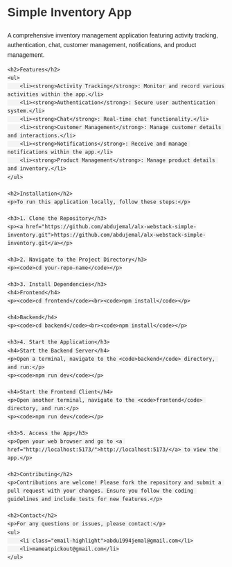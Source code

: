<!DOCTYPE html>
<html lang="en">
<head>
    <meta charset="UTF-8">
    <meta name="viewport" content="width=device-width, initial-scale=1.0">
    <title>Simple Inventory App</title>
    <style>
        body {
            font-family: Arial, sans-serif;
            line-height: 1.6;
            margin: 20px;
        }
        h1, h2, h3 {
            color: #333;
        }
        a {
            color: #007bff;
            text-decoration: none;
        }
        a:hover {
            text-decoration: underline;
        }
        code {
            background-color: #f4f4f4;
            padding: 2px 4px;
            border-radius: 4px;
            font-family: monospace;
        }
        ul {
            list-style-type: none;
            padding: 0;
        }
        li {
            padding: 5px 0;
        }
        .email-highlight {
            color: yellow;
        }
    </style>
</head>
<body>
    <h1>Simple Inventory App</h1>
    <p>A comprehensive inventory management application featuring activity tracking, authentication, chat, customer management, notifications, and product management.</p>

    <h2>Features</h2>
    <ul>
        <li><strong>Activity Tracking</strong>: Monitor and record various activities within the app.</li>
        <li><strong>Authentication</strong>: Secure user authentication system.</li>
        <li><strong>Chat</strong>: Real-time chat functionality.</li>
        <li><strong>Customer Management</strong>: Manage customer details and interactions.</li>
        <li><strong>Notifications</strong>: Receive and manage notifications within the app.</li>
        <li><strong>Product Management</strong>: Manage product details and inventory.</li>
    </ul>

    <h2>Installation</h2>
    <p>To run this application locally, follow these steps:</p>

    <h3>1. Clone the Repository</h3>
    <p><a href="https://github.com/abdujemal/alx-webstack-simple-inventory.git">https://github.com/abdujemal/alx-webstack-simple-inventory.git</a></p>

    <h3>2. Navigate to the Project Directory</h3>
    <p><code>cd your-repo-name</code></p>

    <h3>3. Install Dependencies</h3>
    <h4>Frontend</h4>
    <p><code>cd frontend</code><br><code>npm install</code></p>

    <h4>Backend</h4>
    <p><code>cd backend</code><br><code>npm install</code></p>

    <h3>4. Start the Application</h3>
    <h4>Start the Backend Server</h4>
    <p>Open a terminal, navigate to the <code>backend</code> directory, and run:</p>
    <p><code>npm run dev</code></p>

    <h4>Start the Frontend Client</h4>
    <p>Open another terminal, navigate to the <code>frontend</code> directory, and run:</p>
    <p><code>npm run dev</code></p>

    <h3>5. Access the App</h3>
    <p>Open your web browser and go to <a href="http://localhost:5173/">http://localhost:5173/</a> to view the app.</p>

    <h2>Contributing</h2>
    <p>Contributions are welcome! Please fork the repository and submit a pull request with your changes. Ensure you follow the coding guidelines and include tests for new features.</p>

    <h2>Contact</h2>
    <p>For any questions or issues, please contact:</p>
    <ul>
        <li class="email-highlight">abdu1994jemal@gmail.com</li>
        <li>mameatpickout@gmail.com</li>
    </ul>
</body>
</html>
